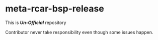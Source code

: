 # meta-rcar-bsp-release

This is ***Un-Official*** repository

Contributor never take responsibility even though some issues happen.

